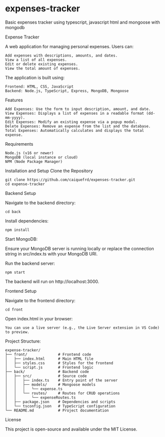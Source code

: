 # expenses-tracker
Basic expenses tracker using typescript, javascript html and mongoose with mongodb

Expense Tracker

A web application for managing personal expenses. Users can:

    Add expenses with descriptions, amounts, and dates.
    View a list of all expenses.
    Edit or delete existing expenses.
    View the total amount of expenses.

The application is built using:

    Frontend: HTML, CSS, JavaScript
    Backend: Node.js, TypeScript, Express, MongoDB, Mongoose

Features

    Add Expenses: Use the form to input description, amount, and date.
    View Expenses: Displays a list of expenses in a readable format (dd-mm-yyyy).
    Edit Expenses: Modify an existing expense via a popup modal.
    Delete Expenses: Remove an expense from the list and the database.
    Total Expenses: Automatically calculates and displays the total expense.

Requirements

    Node.js (v16 or newer)
    MongoDB (local instance or cloud)
    NPM (Node Package Manager)

Installation and Setup
Clone the Repository

    git clone https://github.com/caiquefrd/expenses-tracker.git
    cd expense-tracker

Backend Setup

Navigate to the backend directory:

    cd back

Install dependencies:

    npm install

Start MongoDB:

Ensure your MongoDB server is running locally or replace the connection string in src/index.ts with your MongoDB URI.

Run the backend server:

    npm start

The backend will run on http://localhost:3000.

Frontend Setup

Navigate to the frontend directory:

    cd front

Open index.html in your browser:

    You can use a live server (e.g., the Live Server extension in VS Code) to preview.

Project Structure:

    expense-tracker/
    ├── front/              # Frontend code
    │   ├── index.html      # Main HTML file
    │   ├── styles.css      # Styles for the frontend
    │   └── script.js       # Frontend logic
    ├── back/               # Backend code
    │   ├── src/            # Source code
    │   │   ├── index.ts    # Entry point of the server
    │   │   ├── models/     # Mongoose models
    │   │   │   └── expense.ts
    │   │   └── routes/     # Routes for CRUD operations
    │   │       └── expenseRoutes.ts
    │   ├── package.json    # Dependencies and scripts
    │   └── tsconfig.json   # TypeScript configuration
    └── README.md           # Project documentation


License

This project is open-source and available under the MIT License.
